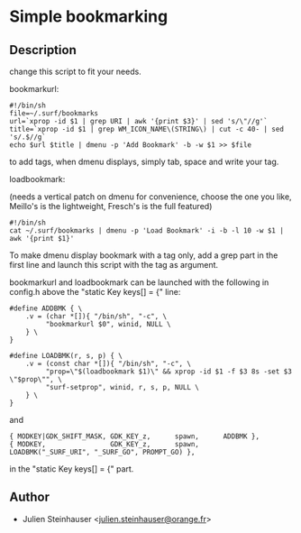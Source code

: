 Simple bookmarking
==================

Description
-----------

change this script to fit your needs.

bookmarkurl:

	#!/bin/sh
	file=~/.surf/bookmarks
	url=`xprop -id $1 | grep URI | awk '{print $3}' | sed 's/\"//g'`
	title=`xprop -id $1 | grep WM_ICON_NAME\(STRING\) | cut -c 40- | sed 's/.$//g`
	echo $url $title | dmenu -p 'Add Bookmark' -b -w $1 >> $file

to add tags, when dmenu displays, simply tab, space and write your tag.
  

loadbookmark:

(needs a vertical patch on dmenu for convenience, choose the one you like,
Meillo's is the lightweight, Fresch's is the full featured)

	#!/bin/sh
	cat ~/.surf/bookmarks | dmenu -p 'Load Bookmark' -i -b -l 10 -w $1 | awk '{print $1}'

To make dmenu display bookmark with a tag only, add a grep part in the
first line and launch this script with the tag as argument.

bookmarkurl and loadbookmark can be launched with the following in config.h above the
"static Key keys[] = {" line:

	#define ADDBMK { \
		.v = (char *[]){ "/bin/sh", "-c", \
		     "bookmarkurl $0", winid, NULL \
		} \
	}

	#define LOADBMK(r, s, p) { \
		.v = (const char *[]){ "/bin/sh", "-c", \
		     "prop=\"$(loadbookmark $1)\" && xprop -id $1 -f $3 8s -set $3 \"$prop\"", \
		     "surf-setprop", winid, r, s, p, NULL \
		} \
	}
and

	{ MODKEY|GDK_SHIFT_MASK, GDK_KEY_z,      spawn,      ADDBMK },
	{ MODKEY,                GDK_KEY_z,      spawn,      LOADBMK("_SURF_URI", "_SURF_GO", PROMPT_GO) },

in the "static Key keys[] = {" part.

Author
------
- Julien Steinhauser <[julien.steinhauser@orange.fr](mailto:julien.steinhauser@orange.fr)>
